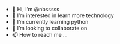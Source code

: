 - 👋 Hi, I’m @nbsssss
- 👀 I’m interested in learn more technology
- 🌱 I’m currently learning python
- 💞️ I’m looking to collaborate on 
- 📫 How to reach me ...

<!---
nbsssss/nbsssss is a ✨ special ✨ repository because its `README.md` (this file) appears on your GitHub profile.
You can click the Preview link to take a look at your changes.
--->
